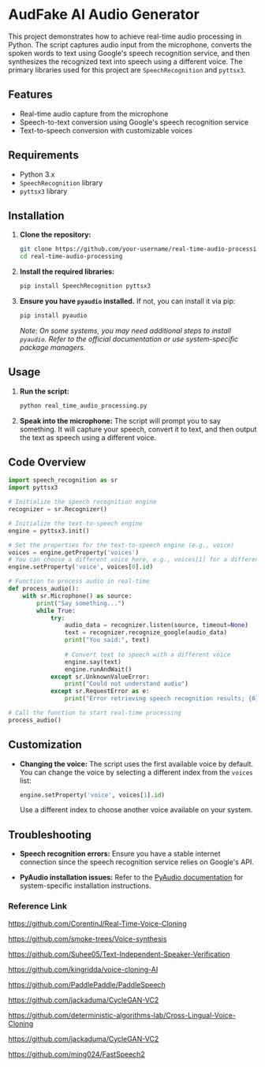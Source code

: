 # AudFake AI Audio Generator

This project demonstrates how to achieve real-time audio processing in Python. The script captures audio input from the microphone, converts the spoken words to text using Google's speech recognition service, and then synthesizes the recognized text into speech using a different voice. The primary libraries used for this project are `SpeechRecognition` and `pyttsx3`.

## Features

- Real-time audio capture from the microphone
- Speech-to-text conversion using Google's speech recognition service
- Text-to-speech conversion with customizable voices

## Requirements

- Python 3.x
- `SpeechRecognition` library
- `pyttsx3` library

## Installation

1. **Clone the repository:**
   ```bash
   git clone https://github.com/your-username/real-time-audio-processing.git
   cd real-time-audio-processing
   ```

2. **Install the required libraries:**
   ```bash
   pip install SpeechRecognition pyttsx3
   ```

3. **Ensure you have `pyaudio` installed.** If not, you can install it via pip:
   ```bash
   pip install pyaudio
   ```
   *Note: On some systems, you may need additional steps to install `pyaudio`. Refer to the official documentation or use system-specific package managers.*

## Usage

1. **Run the script:**
   ```bash
   python real_time_audio_processing.py
   ```

2. **Speak into the microphone:**
   The script will prompt you to say something. It will capture your speech, convert it to text, and then output the text as speech using a different voice.

## Code Overview

```python
import speech_recognition as sr
import pyttsx3

# Initialize the speech recognition engine
recognizer = sr.Recognizer()

# Initialize the text-to-speech engine
engine = pyttsx3.init()

# Set the properties for the text-to-speech engine (e.g., voice)
voices = engine.getProperty('voices')
# You can choose a different voice here, e.g., voices[1] for a different voice
engine.setProperty('voice', voices[0].id)

# Function to process audio in real-time
def process_audio():
    with sr.Microphone() as source:
        print("Say something...")
        while True:
            try:
                audio_data = recognizer.listen(source, timeout=None)
                text = recognizer.recognize_google(audio_data)
                print("You said:", text)
                
                # Convert text to speech with a different voice
                engine.say(text)
                engine.runAndWait()
            except sr.UnknownValueError:
                print("Could not understand audio")
            except sr.RequestError as e:
                print("Error retrieving speech recognition results; {0}".format(e))

# Call the function to start real-time processing
process_audio()
```

## Customization

- **Changing the voice:**
  The script uses the first available voice by default. You can change the voice by selecting a different index from the `voices` list:
  ```python
  engine.setProperty('voice', voices[1].id)
  ```
  Use a different index to choose another voice available on your system.

## Troubleshooting

- **Speech recognition errors:**
  Ensure you have a stable internet connection since the speech recognition service relies on Google's API.
  
- **PyAudio installation issues:**
  Refer to the [PyAudio documentation](https://people.csail.mit.edu/hubert/pyaudio/#downloads) for system-specific installation instructions.

### Reference Link
https://github.com/CorentinJ/Real-Time-Voice-Cloning

https://github.com/smoke-trees/Voice-synthesis

https://github.com/Suhee05/Text-Independent-Speaker-Verification

https://github.com/kingridda/voice-cloning-AI

https://github.com/PaddlePaddle/PaddleSpeech

https://github.com/jackaduma/CycleGAN-VC2

https://github.com/deterministic-algorithms-lab/Cross-Lingual-Voice-Cloning

https://github.com/jackaduma/CycleGAN-VC2

https://github.com/ming024/FastSpeech2 
